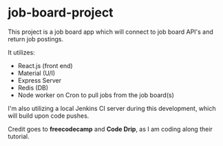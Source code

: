 # job-board-project
This project is a job board app which will connect to job board API's and return job postings. 

It utilizes:
- React.js (front end)
- Material (U/I)
- Express Server
- Redis (DB)
- Node worker on Cron to pull jobs from the job board(s)

I'm also utilizing a local Jenkins CI server during this development, which will build upon code pushes.



Credit goes to **freecodecamp** and **Code Drip**, as I am coding along their tutorial.
